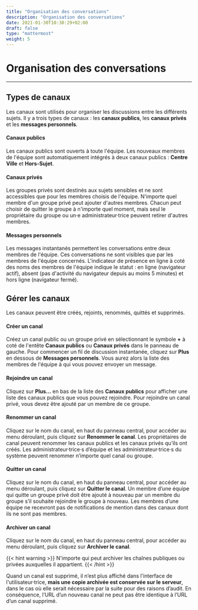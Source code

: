 ```yaml
---
title: "Organisation des conversations"
description: "Organisation des conversations"
date: 2021-01-30T10:30:29+02:00
draft: false
type: "mattermost"
weight: 5
---
```

# Organisation des conversations
_____

## Types de canaux

Les canaux sont utilisés pour organiser les discussions entre les différents sujets. Il y a trois types de canaux : les **canaux publics**, les **canaux privés** et les **messages personnels**.


#### Canaux publics

Les canaux publics sont ouverts à toute l'équipe. Les nouveaux membres de l'équipe sont automatiquement intégrés à deux canaux publics : **Centre Ville** et **Hors-Sujet**.

#### Canaux privés

Les groupes privés sont destinés aux sujets sensibles et ne sont accessibles que pour les membres choisis de l'équipe. N'importe quel membre d'un groupe privé peut ajouter d'autres membres. Chacun peut choisir de quitter le groupe à n'importe quel moment, mais seul le propriétaire du groupe ou un·e administrateur·trice peuvent retirer d'autres membres.

#### Messages personnels

Les messages instantanés permettent les conversations entre deux membres de l'équipe. Ces conversations ne sont visibles que par les membres de l'équipe concernés. L'indicateur de présence en ligne à coté des noms des membres de l'équipe indique le statut : en ligne (navigateur actif), absent (pas d'activité du navigateur depuis au moins 5 minutes) et hors ligne (navigateur fermé).

## Gérer les canaux

Les canaux peuvent être créés, rejoints, renommés, quittés et supprimés.

#### Créer un canal

Créez un canal public ou un groupe privé en sélectionnant le symbole **+** à coté de l'entête **Canaux publics** ou **Canaux privés** dans le panneau de gauche. Pour commencer un fil de discussion instantanée, cliquez sur **Plus** en dessous de **Messages personnels**. Vous aurez alors la liste des membres de l'équipe à qui vous pouvez envoyer un message.

#### Rejoindre un canal


Cliquez sur **Plus...** en bas de la liste des **Canaux publics** pour afficher une liste des canaux publics que vous pouvez rejoindre. Pour rejoindre un canal privé, vous devez être ajouté par un membre de ce groupe.


#### Renommer un canal

Cliquez sur le nom du canal, en haut du panneau central, pour accéder au menu déroulant, puis cliquez sur **Renommer le canal**. Les propriétaires de canal peuvent renommer les canaux publics et les canaux privés qu’ils ont créés. Les administrateur·trice·s d’équipe et les administrateur·trice·s du système peuvent renommer n’importe quel canal ou groupe.


#### Quitter un canal

Cliquez sur le nom du canal, en haut du panneau central, pour accéder au menu déroulant, puis cliquez sur **Quitter le canal**. Un membre d’une équipe qui quitte un groupe privé doit être ajouté à nouveau par un membre du groupe s’il souhaite rejoindre le groupe à nouveau. Les membres d’une équipe ne recevront pas de notifications de mention dans des canaux dont ils ne sont pas membres.


#### Archiver un canal

Cliquez sur le nom du canal, en haut du panneau central, pour accéder au menu déroulant, puis cliquez sur **Archiver le canal**.

{{< hint warning >}}
N'importe qui peut archiver les chaînes publiques ou privées auxquelles il appartient.
{{< /hint >}}

Quand un canal est supprimé, il n’est plus affiché dans l'interface de l'utilisateur·trice, **mais une copie archivée est conservée sur le serveur**, dans le cas où elle serait nécessaire par la suite pour des raisons d’audit. En conséquence, l’URL d’un nouveau canal ne peut pas être identique à l’URL d’un canal supprimé.
